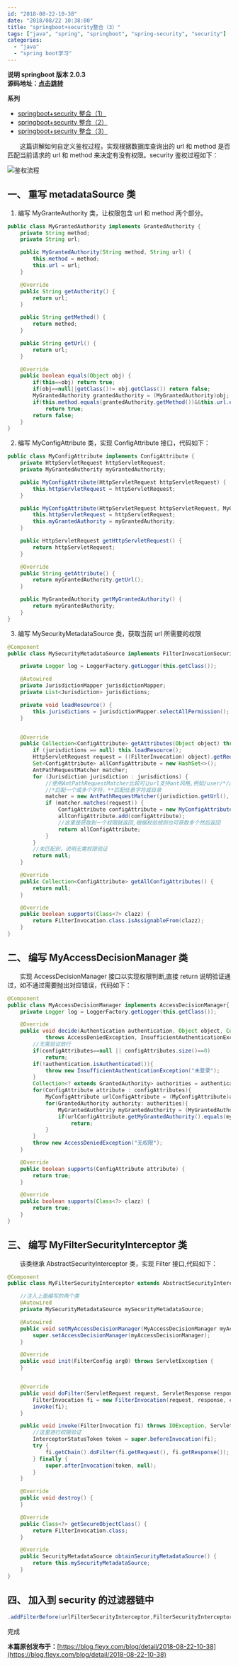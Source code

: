 ```yaml
---
id: "2018-08-22-10-38"
date: "2018/08/22 10:38:00"
title: "springboot+security整合（3）"
tags: ["java", "spring", "springboot", "spring-security", "security"]
categories:
  - "java"
  - "spring boot学习"
---
```


**说明 springboot 版本 2.0.3<br/>源码地址：[点击跳转](https://github.com/FleyX/demo-project/tree/master/springboot_spirngsecurity_demo)**

**系列**

- [springboot+security 整合（1）](https://blog.fleyx.com/blog/detail/2018-08-20-10-37)
- [springboot+security 整合（2）](https://blog.fleyx.com/blog/detail/2018-08-21-10-38)
- [springboot+security 整合（3）](https://blog.fleyx.com/blog/detail/2018-08-22-10-38)

&emsp;&emsp;这篇讲解如何自定义鉴权过程，实现根据数据库查询出的 url 和 method 是否匹配当前请求的 url 和 method 来决定有没有权限。security 鉴权过程如下：

![鉴权流程](https://raw.githubusercontent.com/FleyX/files/master/blogImg/springsecurity/20190107101130.png)

## 一、 重写 metadataSource 类

1. 编写 MyGranteAuthority 类，让权限包含 url 和 method 两个部分。

```java
public class MyGrantedAuthority implements GrantedAuthority {
    private String method;
    private String url;

    public MyGrantedAuthority(String method, String url) {
        this.method = method;
        this.url = url;
    }

    @Override
    public String getAuthority() {
        return url;
    }

    public String getMethod() {
        return method;
    }

    public String getUrl() {
        return url;
    }

    @Override
    public boolean equals(Object obj) {
        if(this==obj) return true;
        if(obj==null||getClass()!= obj.getClass()) return false;
        MyGrantedAuthority grantedAuthority = (MyGrantedAuthority)obj;
        if(this.method.equals(grantedAuthority.getMethod())&&this.url.equals(grantedAuthority.getUrl()))
            return true;
        return false;
    }
}
```

2. 编写 MyConfigAttribute 类，实现 ConfigAttribute 接口，代码如下：

<!-- more -->

```java
public class MyConfigAttribute implements ConfigAttribute {
    private HttpServletRequest httpServletRequest;
    private MyGrantedAuthority myGrantedAuthority;

    public MyConfigAttribute(HttpServletRequest httpServletRequest) {
        this.httpServletRequest = httpServletRequest;
    }

    public MyConfigAttribute(HttpServletRequest httpServletRequest, MyGrantedAuthority myGrantedAuthority) {
        this.httpServletRequest = httpServletRequest;
        this.myGrantedAuthority = myGrantedAuthority;
    }

    public HttpServletRequest getHttpServletRequest() {
        return httpServletRequest;
    }

    @Override
    public String getAttribute() {
        return myGrantedAuthority.getUrl();
    }

    public MyGrantedAuthority getMyGrantedAuthority() {
        return myGrantedAuthority;
    }
}
```

3. 编写 MySecurityMetadataSource 类，获取当前 url 所需要的权限

```java
@Component
public class MySecurityMetadataSource implements FilterInvocationSecurityMetadataSource {

    private Logger log = LoggerFactory.getLogger(this.getClass());

    @Autowired
    private JurisdictionMapper jurisdictionMapper;
    private List<Jurisdiction> jurisdictions;

    private void loadResource() {
        this.jurisdictions = jurisdictionMapper.selectAllPermission();
    }


    @Override
    public Collection<ConfigAttribute> getAttributes(Object object) throws IllegalArgumentException {
        if (jurisdictions == null) this.loadResource();
        HttpServletRequest request = ((FilterInvocation) object).getRequest();
        Set<ConfigAttribute> allConfigAttribute = new HashSet<>();
        AntPathRequestMatcher matcher;
        for (Jurisdiction jurisdiction : jurisdictions) {
            //使用AntPathRequestMatcher比较可让url支持ant风格,例如/user/*/a
            //*匹配一个或多个字符，**匹配任意字符或目录
            matcher = new AntPathRequestMatcher(jurisdiction.getUrl(), jurisdiction.getMethod());
            if (matcher.matches(request)) {
                ConfigAttribute configAttribute = new MyConfigAttribute(request,new MyGrantedAuthority(jurisdiction.getMethod(),jurisdiction.getUrl()));
                allConfigAttribute.add(configAttribute);
                //这里是获取到一个权限就返回,根据校验规则也可获取多个然后返回
                return allConfigAttribute;
            }
        }
        //未匹配到，说明无需权限验证
        return null;
    }

    @Override
    public Collection<ConfigAttribute> getAllConfigAttributes() {
        return null;
    }

    @Override
    public boolean supports(Class<?> clazz) {
        return FilterInvocation.class.isAssignableFrom(clazz);
    }
}
```

## 二、 编写 MyAccessDecisionManager 类

&emsp;&emsp;实现 AccessDecisionManager 接口以实现权限判断,直接 return 说明验证通过，如不通过需要抛出对应错误，代码如下：

```java
@Component
public class MyAccessDecisionManager implements AccessDecisionManager{
    private Logger log = LoggerFactory.getLogger(this.getClass());

	@Override
	public void decide(Authentication authentication, Object object, Collection<ConfigAttribute> configAttributes)
			throws AccessDeniedException, InsufficientAuthenticationException {
	    //无需验证放行
	    if(configAttributes==null || configAttributes.size()==0)
	        return;
	    if(!authentication.isAuthenticated()){
	        throw new InsufficientAuthenticationException("未登录");
        }
        Collection<? extends GrantedAuthority> authorities = authentication.getAuthorities();
        for(ConfigAttribute attribute : configAttributes){
            MyConfigAttribute urlConfigAttribute = (MyConfigAttribute)attribute;
            for(GrantedAuthority authority: authorities){
                MyGrantedAuthority myGrantedAuthority = (MyGrantedAuthority)authority;
                if(urlConfigAttribute.getMyGrantedAuthority().equals(myGrantedAuthority))
                    return;
            }
        }
        throw new AccessDeniedException("无权限");
	}

	@Override
	public boolean supports(ConfigAttribute attribute) {
		return true;
	}

	@Override
	public boolean supports(Class<?> clazz) {
		return true;
	}
}
```

## 三、 编写 MyFilterSecurityInterceptor 类

&emsp;&emsp;该类继承 AbstractSecurityInterceptor 类，实现 Filter 接口,代码如下：

```java
@Component
public class MyFilterSecurityInterceptor extends AbstractSecurityInterceptor implements Filter {

    //注入上面编写的两个类
    @Autowired
    private MySecurityMetadataSource mySecurityMetadataSource;

    @Autowired
    public void setMyAccessDecisionManager(MyAccessDecisionManager myAccessDecisionManager) {
        super.setAccessDecisionManager(myAccessDecisionManager);
    }

    @Override
    public void init(FilterConfig arg0) throws ServletException {
    }


    @Override
    public void doFilter(ServletRequest request, ServletResponse response, FilterChain chain) throws IOException, ServletException {
        FilterInvocation fi = new FilterInvocation(request, response, chain);
        invoke(fi);
    }

    public void invoke(FilterInvocation fi) throws IOException, ServletException {
        //这里进行权限验证
        InterceptorStatusToken token = super.beforeInvocation(fi);
        try {
            fi.getChain().doFilter(fi.getRequest(), fi.getResponse());
        } finally {
            super.afterInvocation(token, null);
        }
    }

    @Override
    public void destroy() {
    }

    @Override
    public Class<?> getSecureObjectClass() {
        return FilterInvocation.class;
    }

    @Override
    public SecurityMetadataSource obtainSecurityMetadataSource() {
        return this.mySecurityMetadataSource;
    }
}
```

## 四、 加入到 security 的过滤器链中

```java
.addFilterBefore(urlFilterSecurityInterceptor,FilterSecurityInterceptor.class)
```

完成

**本篇原创发布于：**[https://blog.fleyx.com/blog/detail/2018-08-22-10-38](https://blog.fleyx.com/blog/detail/2018-08-22-10-38)
